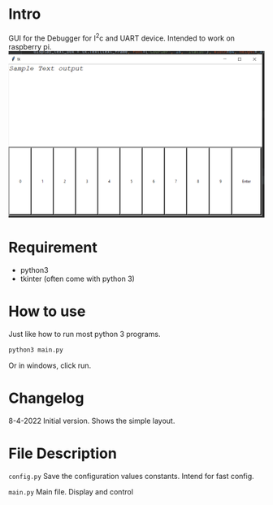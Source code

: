 # Intro
GUI for the Debugger for I<sup>2</sup>c and UART device. Intended to work on raspberry pi. 
![Simple Interface Now ](screenshot/simple-GUI.png)
# Requirement
- python3
- tkinter (often come with python 3)

# How to use 
Just like how to run most python 3 programs.
 ```bash
 python3 main.py
 ```
Or in windows, click run.

# Changelog
8-4-2022
Initial version. Shows the simple layout. 

# File Description

```config.py```   Save the configuration values constants. Intend for fast config.

```main.py```     Main file. Display and control
